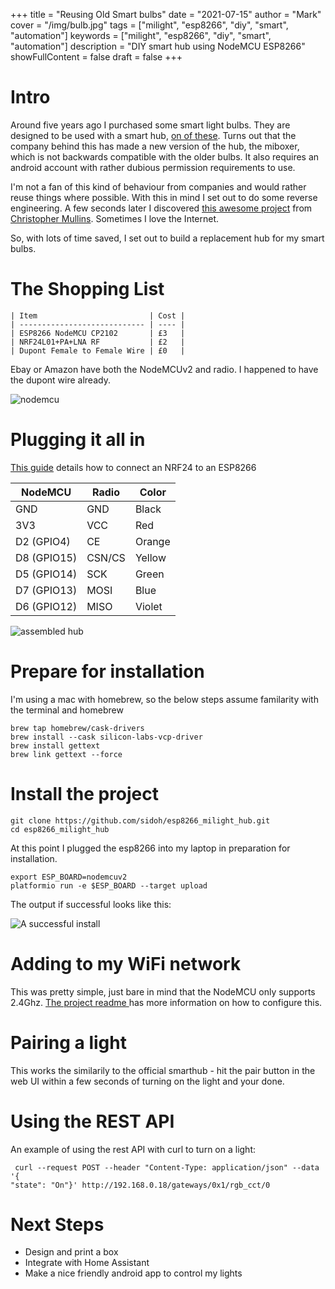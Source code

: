 +++ title = "Reusing Old Smart bulbs" date = "2021-07-15" author = "Mark" cover
= "/img/bulb.jpg" tags = ["milight", "esp8266", "diy", "smart", "automation"]
keywords = ["milight", "esp8266", "diy", "smart", "automation"] description =
"DIY smart hub using NodeMCU ESP8266" showFullContent = false draft = false +++

# Intro

Around five years ago I purchased some smart light bulbs. They are designed to
be used with a smart hub, [on of
these](https://www.amazon.co.uk/LIGHTEU®-Controller-Wireless-Downlight-Compatible/dp/B073WVLH3F/ref=asc_df_B073WVLH3F/?tag=googshopuk-21&linkCode=df0&hvadid=309968321179&hvpos=&hvnetw=g&hvrand=779779749495666085&hvpone=&hvptwo=&hvqmt=&hvdev=c&hvdvcmdl=&hvlocint=&hvlocphy=1006598&hvtargid=pla-467006343726&psc=1).
Turns out that the company behind this has made a new version of the hub, the
miboxer, which is not backwards compatible with the older bulbs. It also
requires an android account with rather dubious permission requirements to use.

I'm not a fan of this kind of behaviour from companies and would rather reuse
things where possible. With this in mind I set out to do some reverse
engineering. A few seconds later I discovered [this awesome
project](https://github.com/sidoh/esp8266_milight_hub) from [Christopher
Mullins](http://blog.christophermullins.com/2017/02/11/milight-wifi-gateway-emulator-on-an-esp8266/).
Sometimes I love the Internet.

So, with lots of time saved, I set out to build a replacement hub for my smart
bulbs.

# The Shopping List

    | Item                         | Cost |
    | ---------------------------- | ---- |
    | ESP8266 NodeMCU CP2102       | £3   |
    | NRF24L01+PA+LNA RF           | £2   |
    | Dupont Female to Female Wire | £0   |

Ebay or Amazon have both the NodeMCUv2 and radio. I happened to have the dupont
wire already.

![nodemcu](/img/nodemcuv2.jpeg)

# Plugging it all in

[This guide](https://www.mysensors.org/build/connect_radio#nrf24l01+-&-esp8266)
details how to connect an NRF24 to an ESP8266

| NodeMCU     | Radio  | Color  |
| ----------- | ------ | ------ |
| GND         | GND    | Black  |
| 3V3         | VCC    | Red    |
| D2 (GPIO4)  | CE     | Orange |
| D8 (GPIO15) | CSN/CS | Yellow |
| D5 (GPIO14) | SCK    | Green  |
| D7 (GPIO13) | MOSI   | Blue   |
| D6 (GPIO12) | MISO   | Violet |

![assembled hub](/img/assembly.jpeg)

# Prepare for installation

I'm using a mac with homebrew, so the below steps assume familarity with the
terminal and homebrew

```
brew tap homebrew/cask-drivers
brew install --cask silicon-labs-vcp-driver
brew install gettext
brew link gettext --force
```

# Install the project

```
git clone https://github.com/sidoh/esp8266_milight_hub.git
cd esp8266_milight_hub
```

At this point I plugged the esp8266 into my laptop in preparation for
installation.

```
export ESP_BOARD=nodemcuv2
platformio run -e $ESP_BOARD --target upload
```

The output if successful looks like this:

![A successful install](/img/smart-hub-install.png)

# Adding to my WiFi network

This was pretty simple, just bare in mind that the NodeMCU only supports 2.4Ghz.
[The project readme ](https://github.com/sidoh/esp8266_milight_hub)has more
information on how to configure this.

# Pairing a light

This works the similarily to the official smarthub - hit the pair button in the
web UI within a few seconds of turning on the light and your done.

# Using the REST API

An example of using the rest API with curl to turn on a light:

```
 curl --request POST --header "Content-Type: application/json" --data '{
"state": "On"}' http://192.168.0.18/gateways/0x1/rgb_cct/0
```

# Next Steps
* Design and print a box
* Integrate with Home Assistant
* Make a nice friendly android app to control my lights
